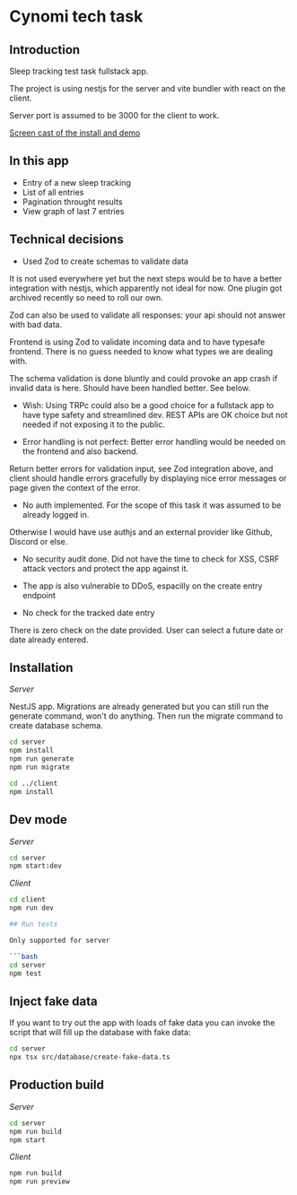 # Cynomi tech task 

## Introduction

Sleep tracking test task fullstack app.

The project is using nestjs for the server and vite bundler with react on the client.

Server port is assumed to be 3000 for the client to work.


[Screen cast of the install and demo](screen-cast.webm)


## In this app

- Entry of a new sleep tracking
- List of all entries
- Pagination throught results
- View graph of last 7 entries

## Technical decisions

- Used Zod to create schemas to validate data

It is not used everywhere yet but the next steps would be to have a better integration with nestjs, which apparently not ideal for now.
One plugin got archived recently so need to roll our own.

Zod can also be used to validate all responses: your api should not answer with bad data.

Frontend is using Zod to validate incoming data and to have typesafe frontend.
There is no guess needed to know what types we are dealing with.

The schema validation is done bluntly and could provoke an app crash if invalid data is here. Should have been handled better. See below.

- Wish: Using TRPc could also be a good choice for a fullstack app to have type safety and streamlined dev. REST APIs are OK choice but
not needed if not exposing it to the public.

- Error handling is not perfect: Better error handling would be needed on the frontend and also backend. 

Return better errors for validation input, see Zod integration above, and client should handle errors gracefully by displaying nice error
messages or page given the context of the error.

- No auth implemented. For the scope of this task it was assumed to be already logged in.

Otherwise I would have use authjs and an external provider like Github, Discord or else.

- No security audit done. Did not have the time to check for XSS, CSRF attack vectors and protect the app against it.

- The app is also vulnerable to DDoS, espacilly on the create entry endpoint

- No check for the tracked date entry

There is zero check on the date provided. User can select a future date or date already entered.


## Installation

*Server*

NestJS app.
Migrations are already generated but you can still run the generate command, won't do anything.
Then run the migrate command to create database schema.

```bash
cd server
npm install
npm run generate
npm run migrate
```

```bash
cd ../client
npm install
```

## Dev mode

*Server*

```bash
cd server
npm start:dev
```

*Client*

```bash
cd client
npm run dev

## Run tests

Only supported for server

```bash
cd server
npm test
```


## Inject fake data

If you want to try out the app with loads of fake data you can invoke the script that will fill up the database with fake data:

```bash
cd server
npx tsx src/database/create-fake-data.ts
```

## Production build


*Server*

```bash
cd server
npm run build
npm start
```

*Client*

```bash
npm run build
npm run preview
```

